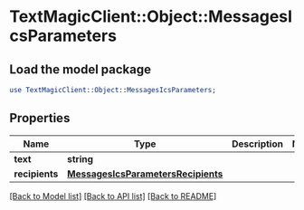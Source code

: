 # TextMagicClient::Object::MessagesIcsParameters

## Load the model package
```perl
use TextMagicClient::Object::MessagesIcsParameters;
```

## Properties
Name | Type | Description | Notes
------------ | ------------- | ------------- | -------------
**text** | **string** |  | 
**recipients** | [**MessagesIcsParametersRecipients**](MessagesIcsParametersRecipients.md) |  | 

[[Back to Model list]](../README.md#documentation-for-models) [[Back to API list]](../README.md#documentation-for-api-endpoints) [[Back to README]](../README.md)


